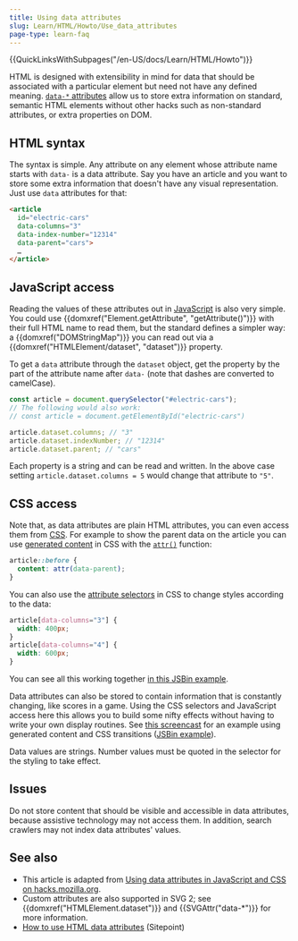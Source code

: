 ```yaml
---
title: Using data attributes
slug: Learn/HTML/Howto/Use_data_attributes
page-type: learn-faq
---
```


{{QuickLinksWithSubpages("/en-US/docs/Learn/HTML/Howto")}}

HTML is designed with extensibility in mind for data that should be associated with a particular element but need not have any defined meaning. [`data-*` attributes](/en-US/docs/Web/HTML/Global_attributes/data-*) allow us to store extra information on standard, semantic HTML elements without other hacks such as non-standard attributes, or extra properties on DOM.

## HTML syntax

The syntax is simple. Any attribute on any element whose attribute name starts with `data-` is a data attribute. Say you have an article and you want to store some extra information that doesn't have any visual representation. Just use `data` attributes for that:

```html
<article
  id="electric-cars"
  data-columns="3"
  data-index-number="12314"
  data-parent="cars">
  …
</article>
```

## JavaScript access

Reading the values of these attributes out in [JavaScript](/en-US/docs/Web/JavaScript) is also very simple. You could use {{domxref("Element.getAttribute", "getAttribute()")}} with their full HTML name to read them, but the standard defines a simpler way: a {{domxref("DOMStringMap")}} you can read out via a {{domxref("HTMLElement/dataset", "dataset")}} property.

To get a `data` attribute through the `dataset` object, get the property by the part of the attribute name after `data-` (note that dashes are converted to camelCase).

```js
const article = document.querySelector("#electric-cars");
// The following would also work:
// const article = document.getElementById("electric-cars")

article.dataset.columns; // "3"
article.dataset.indexNumber; // "12314"
article.dataset.parent; // "cars"
```

Each property is a string and can be read and written. In the above case setting `article.dataset.columns = 5` would change that attribute to `"5"`.

## CSS access

Note that, as data attributes are plain HTML attributes, you can even access them from [CSS](/en-US/docs/Web/CSS). For example to show the parent data on the article you can use [generated content](/en-US/docs/Web/CSS/content) in CSS with the [`attr()`](/en-US/docs/Web/CSS/attr) function:

```css
article::before {
  content: attr(data-parent);
}
```

You can also use the [attribute selectors](/en-US/docs/Web/CSS/Attribute_selectors) in CSS to change styles according to the data:

```css
article[data-columns="3"] {
  width: 400px;
}
article[data-columns="4"] {
  width: 600px;
}
```

You can see all this working together [in this JSBin example](https://jsbin.com/ujiday/2/edit).

Data attributes can also be stored to contain information that is constantly changing, like scores in a game. Using the CSS selectors and JavaScript access here this allows you to build some nifty effects without having to write your own display routines. See [this screencast](https://www.youtube.com/watch?v=On_WyUB1gOk) for an example using generated content and CSS transitions ([JSBin example](https://jsbin.com/atawaz/3/edit)).

Data values are strings. Number values must be quoted in the selector for the styling to take effect.

## Issues

Do not store content that should be visible and accessible in data attributes, because assistive technology may not access them. In addition, search crawlers may not index data attributes' values.

## See also

- This article is adapted from [Using data attributes in JavaScript and CSS on hacks.mozilla.org](https://hacks.mozilla.org/2012/10/using-data-attributes-in-javascript-and-css/).
- Custom attributes are also supported in SVG 2; see {{domxref("HTMLElement.dataset")}} and {{SVGAttr("data-*")}} for more information.
- [How to use HTML data attributes](https://www.sitepoint.com/use-html5-data-attributes/) (Sitepoint)
